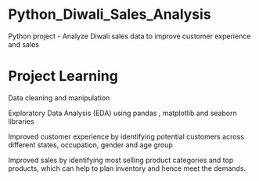 # Python_Diwali_Sales_Analysis

Python project - Analyze Diwali sales data to improve customer experience and sales

# Project Learning

Data cleaning and manipulation

Exploratory Data Analysis (EDA) using pandas , matplotlib and seaborn libraries

Improved customer experience by identifying potential customers across different states, occupation, gender and age group

Improved sales by identifying most selling product categories and top products, which can help to plan inventory and hence meet the demands.





